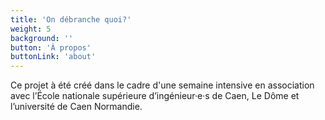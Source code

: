 ```yaml
---
title: 'On débranche quoi?'
weight: 5
background: ''
button: 'À propos'
buttonLink: 'about'
---
```


Ce projet à été créé dans le cadre d'une semaine intensive en association avec l’École nationale supérieure d’ingénieur·e·s de Caen, Le Dôme et l’université de Caen Normandie.
